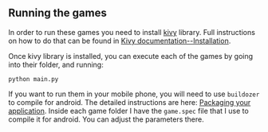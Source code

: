 ## Running the games

In order to run these games you need to install [kivy](https://kivy.org/#home) library. Full instructions on how to do that can be found in [Kivy documentation--Installation](https://kivy.org/doc/stable/gettingstarted/installation.html).

Once kivy library is installed, you can execute each of the games by going into their folder, and running:

```
python main.py
```

If you want to run them in your mobile phone, you will need to use `buildozer` to compile for android. The detailed instructions are here: [Packaging your application](https://kivy.org/doc/stable/guide/packaging.html). Inside each game folder I have the `game.spec` file that I use to compile it for android. You can adjust the parameters there.
